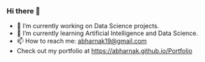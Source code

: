 ### Hi there 👋

- 🔭 I’m currently working on Data Science projects.
- 🌱 I’m currently learning Artificial Intelligence and Data Science.
- 📫 How to reach me: abharnak19@gmail.com
- Check out my portfolio at https://abharnak.github.io/Portfolio


